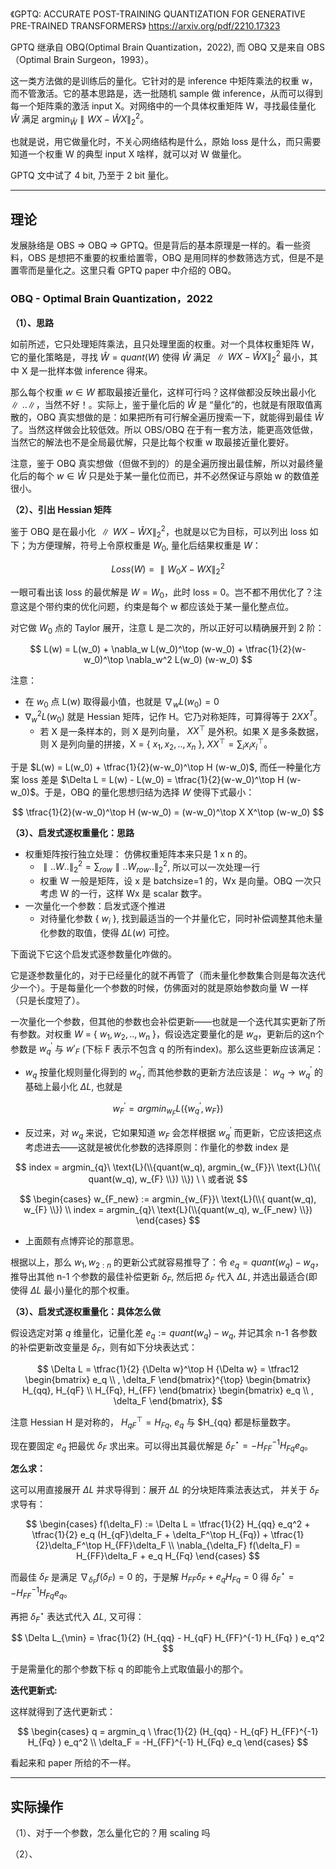 《GPTQ: ACCURATE POST-TRAINING QUANTIZATION FOR GENERATIVE PRE-TRAINED TRANSFORMERS》 https://arxiv.org/pdf/2210.17323

GPTQ 继承自 OBQ(Optimal Brain Quantization，2022), 而 OBQ 又是来自 OBS（Optimal Brain Surgeon，1993）。

这一类方法做的是训练后的量化。它针对的是 inference 中矩阵乘法的权重 w，而不管激活。它的基本思路是，选一批随机 sample 做 inference，从而可以得到每一个矩阵乘的激活 input X。对网络中的一个具体权重矩阵 W，寻找最佳量化 $\hat{W}$ 满足 $\text{argmin}_{\hat{W}} ∥W X − \hat{W} X∥_2^2$。

也就是说，用它做量化时，不关心网络结构是什么，原始 loss 是什么，而只需要知道一个权重 W 的典型 input X 啥样，就可以对 W 做量化。

GPTQ 文中试了 4 bit, 乃至于 2 bit 量化。

----

## 理论

发展脉络是 OBS => OBQ => GPTQ。但是背后的基本原理是一样的。看一些资料，OBS 是想把不重要的权重给置零，OBQ 是用同样的参数筛选方式，但是不是置零而是量化之。这里只看 GPTQ paper 中介绍的 OBQ。

### OBQ - Optimal Brain Quantization，2022

**（1）、思路**

如前所述，它只处理矩阵乘法，且只处理里面的权重。对一个具体权重矩阵 W，它的量化策略是，寻找 $\hat{W}=quant(W)$ 使得 $\hat{W}$ 满足 $∥W X − \hat{W} X∥_2^2$ 最小，其中 X 是一批样本做 inference 得来。

那么每个权重 $w \in W$ 都取最接近量化，这样可行吗？这样做都没反映出最小化 $∥..∥$，当然不好！。实际上，鉴于量化后的 $\hat{W}$ 是 “量化“的，也就是有限取值离散的，OBQ 真实想做的是：如果把所有可行解全遍历搜索一下，就能得到最佳 $\hat{W}$ 了。当然这样做会比较低效。所以 OBS/OBQ 在于有一套方法，能更高效低做，当然它的解法也不是全局最优解，只是比每个权重 w 取最接近量化要好。

注意，鉴于 OBQ 真实想做（但做不到的）的是全遍历搜出最佳解，所以对最终量化后的每个 $w \in \hat{W}$ 只是处于某一量化位而已，并不必然保证与原始 w 的数值差很小。

**（2）、引出 Hessian 矩阵**

鉴于 OBQ 是在最小化 $∥W X − \hat{W} X∥_2^2$，也就是以它为目标，可以列出 loss 如下；为方便理解，符号上令原权重是 $W_0$, 量化后结果权重是 $W$：

$$
Loss(W) = ∥W_0 X − W X∥_2^2
$$

一眼可看出该 loss 的最优解是 $W=W_0$，此时 loss = 0。岂不都不用优化了？注意这是个带约束的优化问题，约束是每个 w 都应该处于某一量化整点位。

对它做 $W_0$ 点的 Taylor 展开，注意 L 是二次的，所以正好可以精确展开到 2 阶：

$$
L(w) = L(w_0) + \nabla_w L(w_0)^\top (w-w_0) + \tfrac{1}{2}(w-w_0)^\top \nabla_w^2 L(w_0) (w-w_0)
$$

注意：
- 在 $w_0$ 点 L(w) 取得最小值，也就是 $\nabla_w L(w_0) = 0$
- $\nabla_w^2 L(w_0)$ 就是 Hessian 矩阵，记作 H。它乃对称矩阵，可算得等于 $2XX^T$。
  - 若 X 是一条样本的，则 X 是列向量， $XX^\top$ 是外积。如果 X 是多条数据，则 X 是列向量的拼接，X = { $x_1, x_2, .., x_n$ }, $XX^\top = \sum_i x_i x_i^\top$。

于是 $L(w) = L(w_0) + \tfrac{1}{2}(w-w_0)^\top H (w-w_0)$, 而任一种量化方案 loss 差是 $\Delta L = L(w) - L(w_0) = \tfrac{1}{2}(w-w_0)^\top H (w-w_0)$。于是，OBQ 的量化思想归结为选择 $W$ 使得下式最小：

$$
\tfrac{1}{2}(w-w_0)^\top H (w-w_0) = (w-w_0)^\top X X^\top (w-w_0)
$$

**（3）、启发式逐权重量化：思路**

- 权重矩阵按行独立处理： 仿佛权重矩阵本来只是 1 x n 的。
  - $∥..W..∥_2^2 = \sum_{row} ∥..W_{row}..∥_2^2$, 所以可以一次处理一行
  - 权重 W 一般是矩阵，设 x 是 batchsize=1 的，Wx 是向量。OBQ 一次只考虑 W 的一行，这样 Wx 是 scalar 数字。
- 一次量化一个参数：启发式逐个推进
  - 对待量化参数 { $w_i$ }, 找到最适当的一个并量化它，同时补偿调整其他未量化参数的取值，使得 $\Delta L(w)$ 可控。

下面说下它这个启发式逐参数量化咋做的。

它是逐参数量化的，对于已经量化的就不再管了（而未量化参数集合则是每次迭代少一个）。于是每量化一个参数的时候，仿佛面对的就是原始参数向量 W 一样（只是长度短了）。

一次量化一个参数，但其他的参数也会补偿更新——也就是一个迭代其实更新了所有参数。对权重 $W$ = { $w_1, w_2, .., w_n$ }，假设选定要量化的是 $w_q$，更新后的这n个参数是 $w_q^{'}$ 与 $w'_{F}$ (下标 F 表示不包含 q 的所有index)。那么这些更新应该满足：
- $w_q$ 按量化规则量化得到的 $w_q^{'}$, 而其他参数的更新方法应该是： $w_q \rightarrow w_q^{'}$ 的基础上最小化 $\Delta L$, 也就是
  
$$
w_{F}^{'} = argmin_{w_{F}} L(\{ w_q^{'}, w_{F} \})
$$

- 反过来，对 $w_q$ 来说，它如果知道 $w_{F}$ 会怎样根据 $w_q^{'}$ 而更新，它应该把这点考虑进去——这就是被优化参数的选择原则：作量化的参数 index 是

$$
  index = argmin_{q}\ \text{L}(\\{quant(w_q), argmin_{w_{F}}\ \text{L}(\\{ quant(w_q), w_{F} \\}) \\})  \ \ 或者说
$$

$$
\begin{cases}
w_{F_new} := argmin_{w_{F}}\ \text{L}(\\{ quant(w_q), w_{F} \\}) \\
index = argmin_{q}\ \text{L}(\\{quant(w_q), w_{F_new} \\})
\end{cases}
$$

- 上面颇有点博弈论的那意思。

根据以上，那么 $w_1, w_{2:n}$ 的更新公式就容易推导了：令 $e_q = quant(w_q) - w_q$，推导出其他 n-1 个参数的最佳补偿更新 $\delta_F$, 然后把 $\delta_F$ 代入 $\Delta L$, 并选出最适合(即使得 $\Delta L$ 最小)量化的那个权重。

**（3）、启发式逐权重量化：具体怎么做**

假设选定对第 $q$ 维量化，记量化差 $e_q := {quant}(w_q)-w_q$, 并记其余 n-1 各参数的补偿更新改变量是 $\delta_F$，则有如下分块表达式：

$$
\Delta L = \tfrac{1}{2} {\Delta w}^\top H {\Delta w} = \tfrac12
\begin{bmatrix}
e_q \\ , \delta_F
\end{bmatrix}^{\top}
\begin{bmatrix}
H_{qq},  H_{qF} \\
H_{Fq},  H_{FF}
\end{bmatrix}
\begin{bmatrix}
e_q \\ , \delta_F
\end{bmatrix},
$$

注意 Hessian H 是对称的， $H_{qF}^\top = H_{Fq}$, $e_q$ 与 $H_{qq} 都是标量数字。

现在要固定 $e_q$ 把最优 $\delta_F$ 求出来。可以得出其最优解是 $\delta_F^\star = -H_{FF}^{-1} H_{Fq} e_q$。

**怎么求：**

这可以用直接展开 $\Delta L$ 并求导得到：展开 $\Delta L$ 的分块矩阵乘法表达式， 并关于 $\delta_F$ 求导有：

$$
\begin{cases}
f(\delta_F) := \Delta L = \tfrac{1}{2} H_{qq} e_q^2 + \tfrac{1}{2} e_q (H_{qF}\delta_F + \delta_F^\top H_{Fq}) + \tfrac{1}{2}\delta_F^\top H_{FF}\delta_F \\
\nabla_{\delta_F} f(\delta_F) = H_{FF}\delta_F + e_q H_{Fq}
\end{cases}
$$

而最佳 $\delta_F$ 是满足 $\nabla_{\delta_F} f(\delta_F) = 0$ 的，于是解 $H_{FF}\delta_F + e_q H_{Fq} = 0$ 得 $\delta_F^\star = -H_{FF}^{-1} H_{Fq} e_q$。

再把 $\delta_F^\star$ 表达式代入 $\Delta L$, 又可得：

$$
\Delta L_{\min} = \frac{1}{2} (H_{qq} - H_{qF} H_{FF}^{-1} H_{Fq} ) e_q^2
$$

于是需量化的那个参数下标 q 的即能令上式取值最小的那个。

**迭代更新式:**

这样就得到了迭代更新式：

$$
\begin{cases}
q = argmin_q \ \frac{1}{2} (H_{qq} - H_{qF} H_{FF}^{-1} H_{Fq} ) e_q^2 \\
\delta_F = -H_{FF}^{-1} H_{Fq} e_q
\end{cases}
$$

看起来和 paper 所给的不一样。

----

## 实际操作

（1）、对于一个参数，怎么量化它的？用 scaling 吗

（2）、
